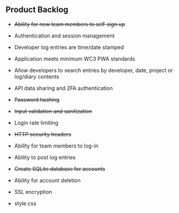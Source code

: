 ## Product Backlog

- ~~Ability for new team members to self-sign up~~

- Authentication and session management

- Developer log entries are time/date stamped

- Application meets minimum WC3 PWA standards

- Allow developers to search entries by developer, date, project or log/diary contents

- API data sharing and 2FA authentication

- ~~Password hashing~~

- ~~Input validation and sanitization~~

- Login rate limiting

- ~~HTTP security headers~~

- Ability for team members to log-in

- Ability to post log entries

- ~~Create SQLite database for accounts~~

- Ability for account deletion

- SSL encryption

- style.css
